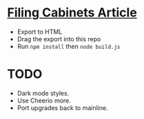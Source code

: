 # [Filing Cabinets Article](https://ccorcos.github.io/filing-cabinets/)

- Export to HTML
- Drag the export into this repo
- Run `npm install` then `node build.js`

# TODO

- Dark mode styles.
- Use Cheerio more.
- Port upgrades back to mainline.
